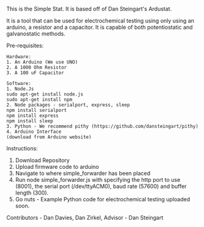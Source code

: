 This is the Simple Stat. It is based off of Dan Steingart's Ardustat.

It is a tool that can be used for electrochemical testing using only using an arduino, a resistor and a capacitor. It is capable of both potentiostatic and galvanostatic methods.

Pre-requisites:

    Hardware:
    1. An Arduino (We use UNO)
    2. A 1000 Ohm Resistor
    3. A 100 uF Capacitor
    
    Software:
    1. Node.Js
    sudo apt-get install node.js
    sudo apt-get install npm
    2. Node packages - serialport, express, sleep
    npm install serialport
    npm install express
    npm install sleep
    3. Python - We recommend pithy (https://github.com/dansteingart/pithy)
    4. Arduino Interface
    (download from Arduino website)

Instructions:
1. Download Repository
2. Upload firmware code to arduino
3. Navigate to where simple_forwarder has been placed
4. Run node simple_forwarder.js with specifying the http port to use (8001), the serial port (/dev/ttyACM0), baud rate (57600) and buffer length (300).
5. Go nuts - Example Python code for electrochemical testing uploaded soon.


Contributors - Dan Davies, Dan Zirkel, Advisor - Dan Steingart
